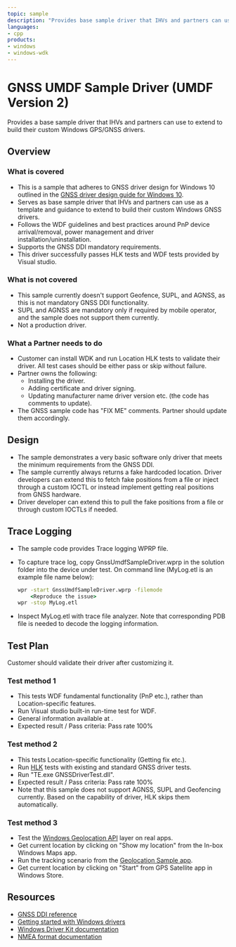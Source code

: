 ```yaml
---
topic: sample
description: "Provides base sample driver that IHVs and partners can use to extend to build their custom Windows GPS/GNSS drivers."
languages:
- cpp
products:
- windows
- windows-wdk
---
```



<!---
    name: GPS/GNSS UMDF Sample Driver (UMDF Version 2)
    platform: UMDF2
    language: cpp
    category: GPS/GNSS
    description: Provides base sample driver that IHVs and partners can use to extend to build their custom Windows GPS/GNSS drivers
    samplefwlink: https://go.microsoft.com/fwlink/?linkid=2045369
--->

# GNSS UMDF Sample Driver (UMDF Version 2)

Provides a base sample driver that IHVs and partners can use to extend to build their custom Windows GPS/GNSS drivers.

## Overview

### What is covered

* This is a sample that adheres to GNSS driver design for Windows 10 outlined in the [GNSS driver design guide for Windows 10](https://docs.microsoft.com/windows-hardware/drivers/gnss/gnss-driver-design-guide-for-windows-10).
* Serves as base sample driver that IHVs and partners can use as a template and guidance to extend to build their custom Windows GNSS drivers.
* Follows the WDF guidelines and best practices around PnP device arrival/removal, power management and driver installation/uninstallation.
* Supports the GNSS DDI mandatory requirements.
* This driver successfully passes HLK tests and WDF tests provided by Visual studio.

### What is not covered

* This sample currently doesn't support Geofence, SUPL, and AGNSS, as this is not mandatory GNSS DDI functionality.
* SUPL and AGNSS are mandatory only if required by mobile operator, and the sample does not support them currently.
* Not a production driver.

### What a Partner needs to do

* Customer can install WDK and run Location HLK tests to validate their driver. All test cases should be either pass or skip without failure.
* Partner owns the following:
  * Installing the driver.
  * Adding certificate and driver signing.
  * Updating manufacturer name driver version etc. (the code has comments to update).
* The GNSS sample code has "FIX ME" comments. Partner should update them accordingly.

## Design

* The sample demonstrates a very basic software only driver that meets the minimum requirements from the GNSS DDI.
* The sample currently always returns a fake hardcoded location. Driver developers can extend this to fetch fake positions from a file or inject through a custom IOCTL or instead implement getting real positions from GNSS hardware.
* Driver developer can extend this to pull the fake positions from a file or through custom IOCTLs if needed.

## Trace Logging

* The sample code provides Trace logging WPRP file.
* To capture trace log, copy GnssUmdfSampleDriver.wprp in the solution folder into the device under test. On command line (MyLog.etl is an example file name below):

    ```cmd
    wpr -start GnssUmdfSampleDriver.wprp -filemode
        <Reproduce the issue>
    wpr -stop MyLog.etl
    ```

* Inspect MyLog.etl with trace file analyzer. Note that corresponding PDB file is needed to decode the logging information.

## Test Plan

Customer should validate their driver after customizing it.

### Test method 1

* This tests WDF fundamental functionality (PnP etc.), rather than Location-specific features.
* Run Visual studio built-in run-time test for WDF.
* General information available at [](https://docs.microsoft.com/windows-hardware/drivers/develop/testing-a-driver-at-runtime).
* Expected result / Pass criteria: Pass rate 100%

### Test method 2

* This tests Location-specific functionality (Getting fix etc.).
* Run [HLK](https://docs.microsoft.com/windows-hardware/test/hlk/windows-hardware-lab-kit) tests with existing and standard GNSS driver tests.
* Run "TE.exe GNSSDriverTest.dll".
* Expected result / Pass criteria: Pass rate 100%
* Note that this sample does not support AGNSS, SUPL and Geofencing currently. Based on the capability of driver, HLK skips them automatically.

### Test method 3

* Test the [Windows Geolocation API](https://docs.microsoft.com/windows/desktop/locationapi/windows-location-api-portal) layer on real apps.
* Get current location by clicking on "Show my location" from the In-box Windows Maps app.
* Run the tracking scenario from the [Geolocation Sample app](https://github.com/Microsoft/Windows-universal-samples/tree/master/Samples/Geolocation).
* Get current location by clicking on "Start" from GPS Satellite app in Windows Store.

## Resources

* [GNSS DDI reference](https://docs.microsoft.com/windows-hardware/drivers/ddi/content/gnssdriver/index)
* [Getting started with Windows drivers](https://docs.microsoft.com/windows-hardware/drivers/gettingstarted)
* [Windows Driver Kit documentation](https://docs.microsoft.com/windows-hardware/drivers)
* [NMEA format documentation](http://navspark.mybigcommerce.com/content/NMEA_Format_v0.1.pdf)
